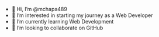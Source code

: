 - 👋 Hi, I’m @mchapa489
- 👀 I’m interested in starting my journey as a Web Developer
- 🌱 I’m currently learning Web Development
- 💞️ I’m looking to collaborate on GitHub

<!---
mchapa489/mchapa489 is a ✨ special ✨ repository because its `README.md` (this file) appears on your GitHub profile.
You can click the Preview link to take a look at your changes.
--->
